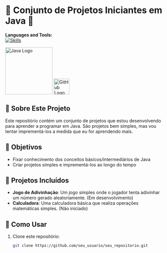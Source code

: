# 🎉 Conjunto de Projetos Iniciantes em Java 🎉

**Languages and Tools:**  
[![Skills](https://skillicons.dev/icons?i=java,git,github)](#)


<img src="https://upload.wikimedia.org/wikipedia/commons/3/30/Java_logo_and_wordmark.svg" alt="Java Logo" width="150"/>
<img src="https://github.githubassets.com/images/modules/logos_page/GitHub-Mark.png" alt="GitHub Logo" width="50"/>

## 🌟 Sobre Este Projeto

Este repositório contém um conjunto de projetos que estou desenvolvendo para aprender a programar em Java. São projetos bem simples, mas vou tentar imprementá-los a medida que eu for aprendendo mais.

## 🚀 Objetivos

- Fixar conhecimento dos conceitos básicos/intermediários de Java
- Criar projetos simples e imprementá-los ao longo do tempo

## 📂 Projetos Incluídos

- **Jogo de Adivinhação**: Um jogo simples onde o jogador tenta adivinhar um número gerado aleatoriamente. (Em desenvolvimento)
- **Calculadora**: Uma calculadora básica que realiza operações matemáticas simples. (Não iniciado)

## 📖 Como Usar

1. Clone este repositório:
   ```bash
   git clone https://github.com/seu_usuario/seu_repositorio.git
